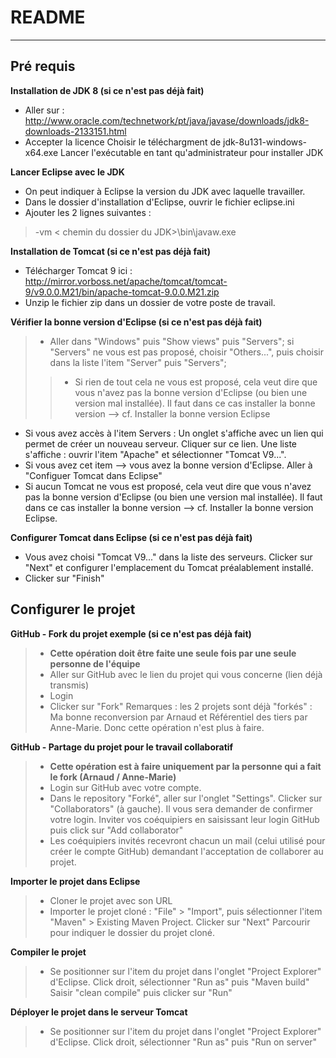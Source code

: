 README
===================

----------


Pré requis
-------------
**Installation de JDK 8 (si ce n'est pas déjà fait)**

 - Aller sur :
   http://www.oracle.com/technetwork/pt/java/javase/downloads/jdk8-downloads-2133151.html
 - Accepter la licence Choisir le téléchargment de
   jdk-8u131-windows-x64.exe Lancer l'exécutable en tant
   qu'administrateur pour installer JDK

**Lancer Eclipse avec le JDK**
- On peut indiquer à Eclipse la version du JDK avec laquelle travailler.
- Dans le dossier d'installation d'Eclipse, ouvrir le fichier eclipse.ini
- Ajouter les 2 lignes suivantes :
> -vm
< chemin du dossier du JDK>\bin\javaw.exe

**Installation de Tomcat (si ce n'est pas déjà fait)**

- Télécharger Tomcat 9 ici : http://mirror.vorboss.net/apache/tomcat/tomcat-9/v9.0.0.M21/bin/apache-tomcat-9.0.0.M21.zip
- Unzip le fichier zip dans un dossier de votre poste de travail.
  
 **Vérifier la bonne version d'Eclipse (si ce n'est pas déjà fait)**
 > - Aller dans "Windows" puis "Show views" puis "Servers"; si "Servers" ne vous est pas proposé, choisir "Others...", puis choisir dans la liste l'item "Server" puis "Servers";
> >- Si rien de tout cela ne vous est proposé, cela veut dire que vous n'avez pas la bonne version d'Eclipse (ou bien une version mal installée). Il faut dans ce cas installer la bonne version --> cf. Installer la bonne version Eclipse
 - Si vous avez accès à l'item Servers : Un onglet s'affiche avec un lien qui permet de créer un nouveau serveur. Cliquer sur ce lien.
Une liste s'affiche : ouvrir l'item "Apache" et sélectionner "Tomcat V9...". 
 - Si vous avez cet item --> vous avez la bonne version d'Eclipse. Aller à "Configuer Tomcat dans Eclipse"
 - Si aucun Tomcat ne vous est proposé, cela veut dire que vous n'avez pas    la bonne version d'Eclipse (ou bien une version mal  installée). Il    faut dans ce cas installer la bonne version --> cf. Installer la    bonne version Eclipse.

**Configurer Tomcat dans Eclipse (si ce n'est pas déjà fait)**
- Vous avez choisi "Tomcat V9..." dans la liste des serveurs. Clicker sur "Next" et configurer l'emplacement du Tomcat préalablement installé.
- Clicker sur "Finish"


Configurer le projet
-------------

**GitHub - Fork du projet exemple (si ce n'est pas déjà fait)** 
> - **Cette opération doit être faite une seule fois par une seule personne de l'équipe**
> - Aller sur GitHub avec le lien du projet qui vous concerne (lien déjà transmis)
> - Login
> - Clicker sur "Fork"
> Remarques : les 2 projets sont déjà "forkés" : Ma bonne reconversion par Arnaud et Référentiel des tiers par Anne-Marie. Donc cette opération n'est plus à faire.

**GitHub - Partage du projet  pour le travail collaboratif**
> - **Cette opération est à faire uniquement par la personne qui a fait le fork (Arnaud / Anne-Marie)**
> - Login sur GitHub avec votre compte.
> - Dans le repository "Forké", aller sur l'onglet "Settings". Clicker sur "Collaborators"  (à gauche).
> Il vous sera demander de confirmer votre login.
> Inviter vos coéquipiers en saisissant leur login GitHub puis click sur "Add collaborator"
> - Les coéquipiers invités recevront chacun un mail (celui utilisé pour créer le compte GitHub) demandant l'acceptation de collaborer au projet.

**Importer le projet dans Eclipse**
> - Cloner le projet avec son URL
> - Importer le projet cloné : "File" > "Import", puis sélectionner l'item "Maven" > Existing Maven Project. Clicker sur "Next"
> Parcourir pour indiquer le dossier du projet cloné.

**Compiler le projet**
> - Se positionner sur l'item du projet dans l'onglet "Project Explorer" d'Eclipse.
> Click droit, sélectionner "Run as" puis "Maven build"
> Saisir "clean compile" puis clicker sur "Run"

**Déployer le projet dans le serveur Tomcat**
> - Se positionner sur l'item du projet dans l'onglet "Project Explorer" d'Eclipse.
> Click droit, sélectionner "Run as" puis "Run on server"
